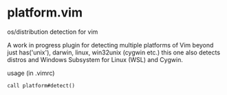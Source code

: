 # platform.vim
os/distribution detection for vim

A work in progress plugin for detecting multiple platforms of Vim beyond just has('unix'), darwin, linux, win32unix (cygwin etc.) this one also detects distros and Windows Subsystem for Linux (WSL) and Cygwin.

usage (in .vimrc)
```vim
call platform#detect()
```
